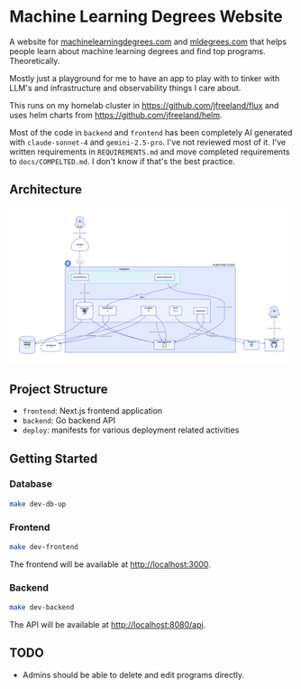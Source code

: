 # Machine Learning Degrees Website

A website for [machinelearningdegrees.com](https://machinelearningdegrees.com)
and [mldegrees.com](https://mldegrees.com) that helps people learn about machine
learning degrees and find top programs. Theoretically.

Mostly just a playground for me to have an app to play with to tinker with LLM's
and infrastructure and observability things I care about.

This runs on my homelab cluster in <https://github.com/jfreeland/flux> and uses
helm charts from <https://github.com/jfreeland/helm>.

Most of the code in `backend` and `frontend` has been completely AI generated
with `claude-sonnet-4` and `gemini-2.5-pro`. I've not reviewed most of it. I've
written requirements in `REQUIREMENTS.md` and move completed requirements to
`docs/COMPELTED.md`. I don't know if that's the best practice.

## Architecture

![Diagram](docs/diagram.png)

## Project Structure

- `frontend`: Next.js frontend application
- `backend`: Go backend API
- `deploy`: manifests for various deployment related activities

## Getting Started

### Database

```bash
make dev-db-up
```

### Frontend

```bash
make dev-frontend
```

The frontend will be available at
[http://localhost:3000](http://localhost:3000).

### Backend

```bash
make dev-backend
```

The API will be available at
[http://localhost:8080/api](http://localhost:8080/api).

## TODO

- Admins should be able to delete and edit programs directly.
